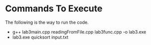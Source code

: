 # Commands To Execute

The following is the way to run the code.

- g++ lab3main.cpp readingFromFile.cpp lab3func.cpp -o lab3.exe
- lab3.exe quicksort input.txt
